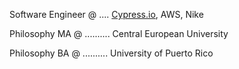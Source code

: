 Software Engineer @ .... [Cypress.io](https://cypress.io), AWS, Nike

Philosophy MA @ .......... Central European University

Philosophy BA @ .......... University of Puerto Rico
